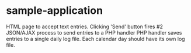 # sample-application
HTML page to accept text entries.  Clicking 'Send' button fires #2 JSON/AJAX process to send entries to a PHP handler PHP handler saves entries to a single daily log file.  Each calendar day should have its own log file.
